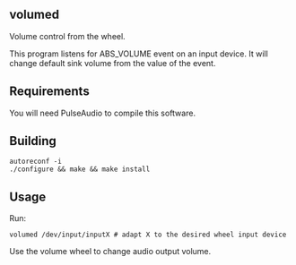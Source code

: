 ## volumed

Volume control from the wheel.

This program listens for ABS_VOLUME event on an input device.
It will change default sink volume from the value of the event.

## Requirements

You will need PulseAudio to compile this software.

## Building

```
autoreconf -i
./configure && make && make install
```

## Usage

Run:

```
volumed /dev/input/inputX # adapt X to the desired wheel input device
```

Use the volume wheel to change audio output volume.


